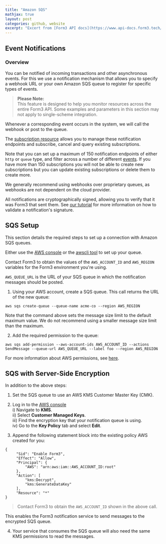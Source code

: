 ```yaml
---
title: "Amazon SQS"
mathjax: true
layout: post
categories: github, website
excerpt: "Excert from [Form3 API docs](https://www.api-docs.form3.tech/api/schemes/bacs/event-notifications/overview).<br><br>You can be notified of incoming transactions and other asynchronous events. For this we use a notification mechanism that allows you to specify a webhook URL or your own Amazon SQS queue to register for specific types of events.<br><br>This section details the required steps to set up a connection with Amazon SQS queues."
---
```


## Event Notifications

### Overview

You can be notified of incoming transactions and other asynchronous events. For this we use a notification mechanism that allows you to specify a webhook URL or your own Amazon SQS queue to register for specific types of events.

>**Please Note:<br>**
>This feature is designed to help you monitor resources across the entire Form3 API. Some examples and parameters in this section may not apply to single-scheme integration.

Whenever a corresponding event occurs in the system, we will call the webhook or post to the queue.

The [subscription resource](https://www.api-docs.form3.tech/api/schemes/bacs/event-notifications/create-a-subscription) allows you to manage these notification endpoints and subscribe, cancel and query existing subscriptions.

Note that you can set up a maximum of 150 notification endpoints of either `http` or `queue` type, and filter across a number of different [events](https://www.api-docs.form3.tech/api/schemes/bacs/event-notifications/create-a-subscription). If you have more than 150 subscriptions you will not be able to create new subscriptions but you can update existing subscriptions or delete them to create more.

We generally recommend using webhooks over proprietary queues, as webhooks are not dependent on the cloud provider.

All notifications are cryptographically signed, allowing you to verify that it was Form3 that sent them. See [our tutorial](https://www.api-docs.form3.tech/api/tutorials/event-notifications/verify-event-notifications) for more information on how to validate a notification's signature.

## SQS Setup

This section details the required steps to set up a connection with Amazon SQS queues.

Either use the [AWS console](https://aws.amazon.com/console/) or the [awscli tool](https://aws.amazon.com/cli/) to set up your queue.

Contact Form3 to obtain the values of the `AWS_ACCOUNT_ID` and `AWS_REGION` variables for the Form3 environment you're using.

`AWS_QUEUE_URL` is the URL of your SQS queue in which the notification messages should be posted.

1. Using your AWS account, create a SQS queue. This call returns the URL of the new queue:

```
aws sqs create-queue --queue-name acme-co --region AWS_REGION
```

Note that the command above sets the message size limit to the default maximum value. We do not recommend using a smaller message size limit than the maximum.

2. Add the required permission to the queue:

```
aws sqs add-permission --aws-account-ids AWS_ACCOUNT_ID --actions SendMessage --queue-url AWS_QUEUE_URL --label foo --region AWS_REGION
```

For more information about AWS permissions, see [here](https://docs.aws.amazon.com/IAM/latest/UserGuide/id_roles_create_policy-examples.html#example-delegate-xaccount-SQS).

## SQS with Server-Side Encryption

In addition to the above steps:

1.   Set the SQS queue to use an AWS KMS Customer Master Key (CMK).

2. Log in to the [AWS console](https://aws.amazon.com/console/)<br>
     i) Navigate to **KMS**.<br>
     ii) Select **Customer Managed Keys**.<br>
     iii) Find the encryption key that your notification queue is using.<br>
     iv) Go to the **Key Policy** tab and select **Edit**.

3. Append the following statement block into the existing policy AWS created for you:

```
{
     "Sid": "Enable Form3",
     "Effect": "Allow",
     "Principal": {
         "AWS": "arn:aws:iam::AWS_ACCOUNT_ID:root"
     },
     "Action": [
         "kms:Decrypt",
         "kms:GenerateDataKey"
     ],
     "Resource": "*"
}
```

> Contact Form3 to obtain the `AWS_ACCOUNT_ID` shown in the above call.

This enables the Form3 notification service to send messages to the encrypted SQS queue.

4. Your service that consumes the SQS queue will also need the same KMS permissions to read the messages.

